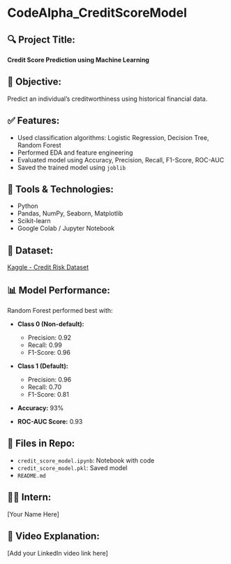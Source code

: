# CodeAlpha_CreditScoreModel

## 🔍 Project Title:
**Credit Score Prediction using Machine Learning**

## 📌 Objective:
Predict an individual’s creditworthiness using historical financial data.

## ✅ Features:
- Used classification algorithms: Logistic Regression, Decision Tree, Random Forest
- Performed EDA and feature engineering
- Evaluated model using Accuracy, Precision, Recall, F1-Score, ROC-AUC
- Saved the trained model using `joblib`

## 🧠 Tools & Technologies:
- Python
- Pandas, NumPy, Seaborn, Matplotlib
- Scikit-learn
- Google Colab / Jupyter Notebook

## 📁 Dataset:
[Kaggle - Credit Risk Dataset](https://www.kaggle.com/datasets/yasserh/credit-risk)

## 📊 Model Performance:
Random Forest performed best with:

- **Class 0 (Non-default):**
  - Precision: 0.92
  - Recall: 0.99
  - F1-Score: 0.96

- **Class 1 (Default):**
  - Precision: 0.96
  - Recall: 0.70
  - F1-Score: 0.81

- **Accuracy:** 93%  
- **ROC-AUC Score:** 0.93

## 📂 Files in Repo:
- `credit_score_model.ipynb`: Notebook with code
- `credit_score_model.pkl`: Saved model
- `README.md`

## 👩‍💻 Intern:
[Your Name Here]

## 🔗 Video Explanation:
[Add your LinkedIn video link here]
